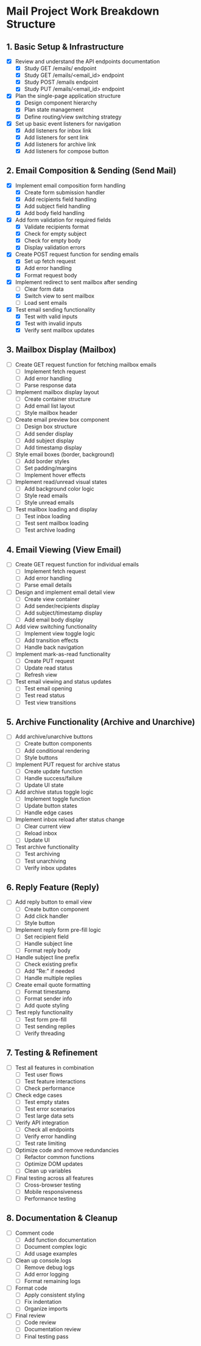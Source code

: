 # Mail Project Work Breakdown Structure

## 1. Basic Setup & Infrastructure
- [x] Review and understand the API endpoints documentation
  - [x] Study GET /emails/<mailbox> endpoint
  - [x] Study GET /emails/<email_id> endpoint
  - [x] Study POST /emails endpoint
  - [x] Study PUT /emails/<email_id> endpoint
- [x] Plan the single-page application structure
  - [x] Design component hierarchy
  - [x] Plan state management
  - [x] Define routing/view switching strategy
- [x] Set up basic event listeners for navigation
  - [x] Add listeners for inbox link
  - [x] Add listeners for sent link
  - [x] Add listeners for archive link
  - [x] Add listeners for compose button

## 2. Email Composition & Sending (Send Mail)
- [x] Implement email composition form handling
  - [x] Create form submission handler
  - [x] Add recipients field handling
  - [x] Add subject field handling
  - [x] Add body field handling
- [x] Add form validation for required fields
  - [x] Validate recipients format
  - [x] Check for empty subject
  - [x] Check for empty body
  - [x] Display validation errors
- [x] Create POST request function for sending emails
  - [x] Set up fetch request
  - [x] Add error handling
  - [x] Format request body
- [x] Implement redirect to sent mailbox after sending
  - [ ] Clear form data
  - [x] Switch view to sent mailbox
  - [ ] Load sent emails
- [x] Test email sending functionality
  - [x] Test with valid inputs
  - [x] Test with invalid inputs
  - [x] Verify sent mailbox updates

## 3. Mailbox Display (Mailbox)
- [ ] Create GET request function for fetching mailbox emails
  - [ ] Implement fetch request
  - [ ] Add error handling
  - [ ] Parse response data
- [ ] Implement mailbox display layout
  - [ ] Create container structure
  - [ ] Add email list layout
  - [ ] Style mailbox header
- [ ] Create email preview box component
  - [ ] Design box structure
  - [ ] Add sender display
  - [ ] Add subject display
  - [ ] Add timestamp display
- [ ] Style email boxes (border, background)
  - [ ] Add border styles
  - [ ] Set padding/margins
  - [ ] Implement hover effects
- [ ] Implement read/unread visual states
  - [ ] Add background color logic
  - [ ] Style read emails
  - [ ] Style unread emails
- [ ] Test mailbox loading and display
  - [ ] Test inbox loading
  - [ ] Test sent mailbox loading
  - [ ] Test archive loading

## 4. Email Viewing (View Email)
- [ ] Create GET request function for individual emails
  - [ ] Implement fetch request
  - [ ] Add error handling
  - [ ] Parse email details
- [ ] Design and implement email detail view
  - [ ] Create view container
  - [ ] Add sender/recipients display
  - [ ] Add subject/timestamp display
  - [ ] Add email body display
- [ ] Add view switching functionality
  - [ ] Implement view toggle logic
  - [ ] Add transition effects
  - [ ] Handle back navigation
- [ ] Implement mark-as-read functionality
  - [ ] Create PUT request
  - [ ] Update read status
  - [ ] Refresh view
- [ ] Test email viewing and status updates
  - [ ] Test email opening
  - [ ] Test read status
  - [ ] Test view transitions

## 5. Archive Functionality (Archive and Unarchive)
- [ ] Add archive/unarchive buttons
  - [ ] Create button components
  - [ ] Add conditional rendering
  - [ ] Style buttons
- [ ] Implement PUT request for archive status
  - [ ] Create update function
  - [ ] Handle success/failure
  - [ ] Update UI state
- [ ] Add archive status toggle logic
  - [ ] Implement toggle function
  - [ ] Update button states
  - [ ] Handle edge cases
- [ ] Implement inbox reload after status change
  - [ ] Clear current view
  - [ ] Reload inbox
  - [ ] Update UI
- [ ] Test archive functionality
  - [ ] Test archiving
  - [ ] Test unarchiving
  - [ ] Verify inbox updates

## 6. Reply Feature (Reply)
- [ ] Add reply button to email view
  - [ ] Create button component
  - [ ] Add click handler
  - [ ] Style button
- [ ] Implement reply form pre-fill logic
  - [ ] Set recipient field
  - [ ] Handle subject line
  - [ ] Format reply body
- [ ] Handle subject line prefix
  - [ ] Check existing prefix
  - [ ] Add "Re:" if needed
  - [ ] Handle multiple replies
- [ ] Create email quote formatting
  - [ ] Format timestamp
  - [ ] Format sender info
  - [ ] Add quote styling
- [ ] Test reply functionality
  - [ ] Test form pre-fill
  - [ ] Test sending replies
  - [ ] Verify threading

## 7. Testing & Refinement
- [ ] Test all features in combination
  - [ ] Test user flows
  - [ ] Test feature interactions
  - [ ] Check performance
- [ ] Check edge cases
  - [ ] Test empty states
  - [ ] Test error scenarios
  - [ ] Test large data sets
- [ ] Verify API integration
  - [ ] Check all endpoints
  - [ ] Verify error handling
  - [ ] Test rate limiting
- [ ] Optimize code and remove redundancies
  - [ ] Refactor common functions
  - [ ] Optimize DOM updates
  - [ ] Clean up variables
- [ ] Final testing across all features
  - [ ] Cross-browser testing
  - [ ] Mobile responsiveness
  - [ ] Performance testing

## 8. Documentation & Cleanup
- [ ] Comment code
  - [ ] Add function documentation
  - [ ] Document complex logic
  - [ ] Add usage examples
- [ ] Clean up console.logs
  - [ ] Remove debug logs
  - [ ] Add error logging
  - [ ] Format remaining logs
- [ ] Format code
  - [ ] Apply consistent styling
  - [ ] Fix indentation
  - [ ] Organize imports
- [ ] Final review
  - [ ] Code review
  - [ ] Documentation review
  - [ ] Final testing pass
